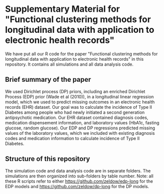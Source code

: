 # Supplementary Material for "Functional clustering methods for longitudinal data with application to electronic health records"

We have put all our R code for the paper "Functional clustering methods for longitudinal data with application to electronic health records" in this repository. It contains all simulations and all data analysis code.

## Brief summary of the paper

We used Dirichlet process (DP) priors, including an enriched Dirichlet Process (EDP) prior (Wade et al (2010)), in a longitudinal linear regression model, which we used to predict missing outcomes in an electronic health records (EHR) dataset. Our goal was to calculate the incidence of Type II Diabetes among people who had newly initiated a second generation antipsychotic medication. Our EHR dataset contained diagnosis codes, medication dispensement information, and laboratory values (HbA1c, fasting glucose, random glucose). Our EDP and DP regressions predicted missing values of the laboratory values, which we included with existing diagnosis codes and medication information to calculate incidence of Type II Diabetes.

## Structure of this repository

The simulation code and data analysis code are in separate folders. The simulations are then organized into sub-folders by table number. Note: all these R scripts refer to either https://github.com/zeldow/edp-long for the EDP models and https://github.com/zeldow/dp-long for the DP models. 

